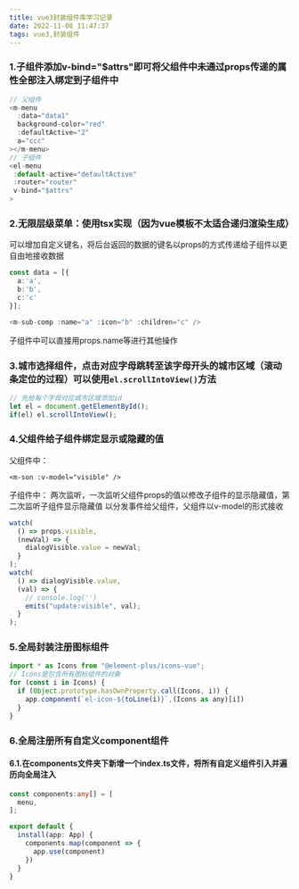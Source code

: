 ```yaml
---
title: vue3封装组件库学习记录
date: 2022-11-08 11:47:37
tags: vue3,封装组件
---
```


### 1.子组件添加v-bind="$attrs"即可将父组件中未通过props传递的属性全部注入绑定到子组件中
``` js
// 父组件
<m-menu
  :data="data1"
  background-color="red"
  :defaultActive="2"
  a="ccc"
></m-menu>
// 子组件
<el-menu
 :default-active="defaultActive"
 :router="router"
 v-bind="$attrs"
>
```

### 2.无限层级菜单：使用tsx实现（因为vue模板不太适合递归渲染生成）
可以增加自定义键名，将后台返回的数据的键名以props的方式传递给子组件以更自由地接收数据
```ts
const data = [{
  a:'a',
  b:'b',
  c:'c'
}];
```
``` js
<m-sub-comp :name="a" :icon="b" :children="c" />
```
子组件中可以直接用props.name等进行其他操作

### 3.城市选择组件，点击对应字母跳转至该字母开头的城市区域（滚动条定位的过程）可以使用`el.scrollIntoView()`方法
```ts
// 先给每个字母对应城市区域添加id
let el = document.getElementById();
if(el) el.scrollIntoView();
```

### 4.父组件给子组件绑定显示或隐藏的值
父组件中：
```vue
<m-son :v-model="visible" />
```
子组件中： 两次监听，一次监听父组件props的值以修改子组件的显示隐藏值，第二次监听子组件显示隐藏值 以分发事件给父组件，父组件以v-model的形式接收
``` js
watch(
  () => props.visible,
  (newVal) => {
    dialogVisible.value = newVal;
  }
);
watch(
  () => dialogVisible.value,
  (val) => {
    // console.log('')
    emits("update:visible", val);
  }
);
```

### 5.全局封装注册图标组件
``` js
import * as Icons from "@element-plus/icons-vue";
// Icons是包含所有图标组件的对象
for (const i in Icons) {
  if (Object.prototype.hasOwnProperty.call(Icons, i)) {
    app.component(`el-icon-${toLine(i)}`,(Icons as any)[i])
  }
}
```

### 6.全局注册所有自定义component组件
#### 6.1.在components文件夹下新增一个index.ts文件，将所有自定义组件引入并遍历向全局注入
```ts
const components:any[] = [
  menu,
];

export default {
  install(app: App) {
    components.map(component => {
      app.use(component)
    })
  }
}
```